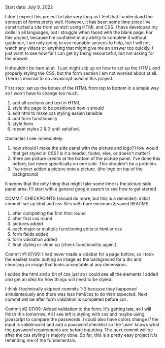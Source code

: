 Start date: July 9, 2022

I don't expect this project to take very long as I feel that I understand the concept of forms pretty well. However, it has been some time since I've constructed a site from scratch using HTML and CSS. I have developed my skills in all languages, but I struggle when faced with the blank page. For this project, because I'm confident in my ability to complete it without guidance, I am only going to use readable sources to help, but I will not watch any videos or anything that might give me an answer too quickly. I just want to see how far I can get by being resourceful, but not asking for the answer. 

It shouldn't be hard at all. I just might slip up on how to set up the HTML and properly styling the CSS, but the form section I am not worried about at all. There is minimal to no Javascript used in this project. 

First step: set up the bones of the HTML from top to bottom in a simple way so I won't have to change too much. 
1) add all sections and text in HTML
2) style the page to be positioned how it should
3) edit html to make css styling easier/sensible
4) add form functionality
5) style form
6) repeat styles 2 & 3 until satisfied.

Obstacles I see immediately:
1) how should i make the side panel with the picture and logo? How would that get styled in CSS? is it a header, footer, else, or doesn't matter?
2) there are picture credits at the bottom of the picture panel. I've done this before, but never specifically on one side. This shouldn't be a problem.
3) I've never added a picture onto a picture. (the logo on top of the background)

It seems that the only thing that might take some time is the picture side panel area. I'll start with a general google search to see how to get started.

COMMIT CHECKPOINTS (should do more, but this is a reminder):
initial commit: set up html and css files with bare minimum & saved README
1) after completing the first html round
2) after first css round
3) pictures added
4) each major or multiple functioning edits to html or css
5) form fields added
6) form validation added
7) final styling or clean up (check functionality again.)


Commit #1 07/09:
I had never made a sidebar for a page before, so I took the easiest route: putting an image as the background for a div and choosing an image that looks acceptable at any dimensions.

I added the html and a bit of css just so I could see all the elements I added and get an idea for how things will need to be styled.

I think I technically skipped commits 1-3 because they happened simulanteously and there was less html/css to do than expected. Next commit will be after form validation is completed before css.

Commit #2 07/09:
Added validation to the form. It's getting late, so I will finish this tomorrow. All I see left is styling with css and maybe using javascript to compare the passwords. I could also have colors change if the input is valid/invalid and add a password checklist so the 'user' knows what the password requirements are before inputting. The next commit will be after the css styling is majorly done. So far, this is a pretty easy project it is reminding me of the fundamentals.